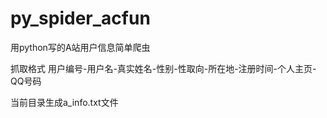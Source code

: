 # py_spider_acfun
用python写的A站用户信息简单爬虫

抓取格式
用户编号-用户名-真实姓名-性别-性取向-所在地-注册时间-个人主页-QQ号码

当前目录生成a_info.txt文件 